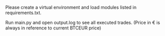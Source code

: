 Please create a virtual environment and load modules listed in requirements.txt.

Run main.py and open output.log to see all executed trades.
(Price in € is always in reference to current BTCEUR price)